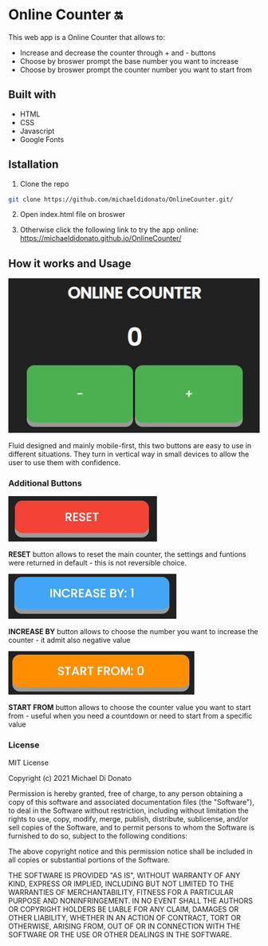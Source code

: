 # Online Counter :on:
This web app is a Online Counter that allows to:
* Increase and decrease the counter through + and - buttons
* Choose by broswer prompt the base number you want to increase
* Choose by broswer prompt the counter number you want to start from

## Built with
* HTML
* CSS
* Javascript
* Google Fonts

## Istallation
1. Clone the repo
```sh
git clone https://github.com/michaeldidonato/OnlineCounter.git/
```
2. Open index.html file on broswer

3. Otherwise click the following link to try the app online: https://michaeldidonato.github.io/OnlineCounter/

## How it works and Usage 
![alt text](https://github.com/michaeldidonato/OnlineCounter/blob/main/img/counter.JPG)

Fluid designed and mainly mobile-first, this two buttons are easy to use in different situations. 
They turn in vertical way in small devices to allow the user to use them with confidence. 

### Additional Buttons
![alt text](https://github.com/michaeldidonato/OnlineCounter/blob/main/img/reset-button.JPG)

**RESET** button allows to reset the main counter, the settings and funtions were returned in default - this is not reversible choice.

![alt text](https://github.com/michaeldidonato/OnlineCounter/blob/main/img/increaseby-button.JPG)

**INCREASE BY** button allows to choose the number you want to increase the counter - it admit also negative value

![alt text](https://github.com/michaeldidonato/OnlineCounter/blob/main/img/startfrom-button.JPG)

**START FROM** button allows to choose the counter value you want to start from - useful when you need a countdown or need to start from a specific value


### License
MIT License

Copyright (c) 2021 Michael Di Donato

Permission is hereby granted, free of charge, to any person obtaining a copy
of this software and associated documentation files (the "Software"), to deal
in the Software without restriction, including without limitation the rights
to use, copy, modify, merge, publish, distribute, sublicense, and/or sell
copies of the Software, and to permit persons to whom the Software is
furnished to do so, subject to the following conditions:

The above copyright notice and this permission notice shall be included in all
copies or substantial portions of the Software.

THE SOFTWARE IS PROVIDED "AS IS", WITHOUT WARRANTY OF ANY KIND, EXPRESS OR
IMPLIED, INCLUDING BUT NOT LIMITED TO THE WARRANTIES OF MERCHANTABILITY,
FITNESS FOR A PARTICULAR PURPOSE AND NONINFRINGEMENT. IN NO EVENT SHALL THE
AUTHORS OR COPYRIGHT HOLDERS BE LIABLE FOR ANY CLAIM, DAMAGES OR OTHER
LIABILITY, WHETHER IN AN ACTION OF CONTRACT, TORT OR OTHERWISE, ARISING FROM,
OUT OF OR IN CONNECTION WITH THE SOFTWARE OR THE USE OR OTHER DEALINGS IN THE
SOFTWARE.
